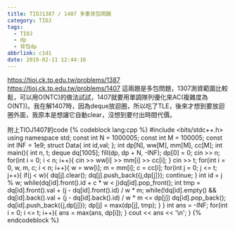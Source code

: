 ```yaml
---
title: TIOJ1387 / 1407 多重背包問題
category: TIOJ
tags:
  - TIOJ
  - dp
  - 背包dp
abbrlink: c1d1
date: 2019-02-11 12:44:16
---
```

https://tioj.ck.tp.edu.tw/problems/1387
https://tioj.ck.tp.edu.tw/problems/1407
這兩題是多包問題，1307測資範圍比較鬆，可以用O(NTC)的做法試試，1407就要用單調隊列優化來AC(複雜度為O(NT))。我在解1407時，因為deque放迴圈，所以吃了TLE，後來才想到要放迴圈外面，我原本是想讓它自動clear，沒想到要付出時間代價。

附上TIOJ1407的code
{% codeblock lang:cpp %}
#include <bits/stdc++.h>
using namespace std;
const int N = 1000005;
const int M = 100005;
const int INF = 1e9;
struct Data{
    int id,val;
};
int dp[N], ww[M], mm[M], cc[M];
int main(){
    int n, t;
    deque<Data> dq[1005];
    fill(dp, dp + N, -INF);
    dp[0] = 0;
    cin >> n;
    for(int i = 0; i < n; i++){
        cin >> ww[i] >> mm[i] >> cc[i];
    }
    cin >> t;
    for(int i = 0, w, m, c; i < n; i++){
        w = ww[i]; m = mm[i]; c = cc[i];
        for(int j = 0; j <= t; j++){
            if(j < w){
                dq[j].clear();
                dq[j].push_back({j,dp[j]});
                continue;
            }
            int id = j % w;
            while(dq[id].front().id + c * w < j)dq[id].pop_front();
            int tmp = dq[id].front().val + (j - dq[id].front().id) / w * m;
            while(!dq[id].empty() && dq[id].back().val + (j - dq[id].back().id) / w * m <= dp[j])
                dq[id].pop_back();
            dq[id].push_back({j,dp[j]});
            dp[j] = max(dp[j], tmp);
        }
    }
    int ans = -INF;
    for(int i = 0; i <= t; i++){
        ans = max(ans, dp[i]);
    }
    cout << ans << '\n';
}
{% endcodeblock %}